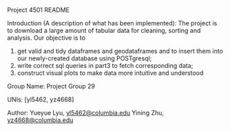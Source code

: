 Project 4501 README

Introduction (A description of what has been implemented):
The project is to download a large amount of tabular data for cleaning, sorting and analysis. Our objective is to
1) get valid and tidy dataframes and geodataframes and to insert them into our newly-created database using POSTgresql;
2) write correct sql queries in part3 to fetch corresponding data;
3) construct visual plots to make data more intuitive and understood

Group Name:
Project Group 29

UNIs:
[yl5462, yz4668]

Author: 
Yueyue Lyu, yl5462@columbia.edu
Yining Zhu, yz4668@columbia.edu


